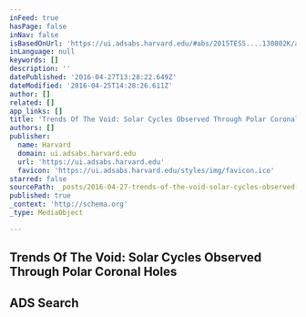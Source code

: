 ```yaml
---
inFeed: true
hasPage: false
inNav: false
isBasedOnUrl: 'https://ui.adsabs.harvard.edu/#abs/2015TESS....130802K/abstract'
inLanguage: null
keywords: []
description: ''
datePublished: '2016-04-27T13:28:22.649Z'
dateModified: '2016-04-25T14:28:26.611Z'
author: []
related: []
app_links: []
title: 'Trends Of The Void: Solar Cycles Observed Through Polar Coronal Holes'
authors: []
publisher:
  name: Harvard
  domain: ui.adsabs.harvard.edu
  url: 'https://ui.adsabs.harvard.edu'
  favicon: 'https://ui.adsabs.harvard.edu/styles/img/favicon.ico'
starred: false
sourcePath: _posts/2016-04-27-trends-of-the-void-solar-cycles-observed-through-polar-coro.md
published: true
_context: 'http://schema.org'
_type: MediaObject

---
```

## Trends Of The Void: Solar Cycles Observed Through Polar Coronal Holes

<article style=""><h1>ADS Search</h1></article>